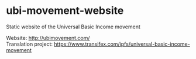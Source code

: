 # ubi-movement-website
Static website of the Universal Basic Income movement

Website: http://ubimovement.com/  
Translation project: https://www.transifex.com/ipfs/universal-basic-income-movement  
